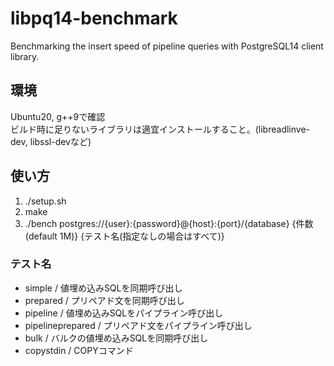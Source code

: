 # libpq14-benchmark
Benchmarking the insert speed of pipeline queries with PostgreSQL14 client library.

## 環境
Ubuntu20, g++9で確認  
ビルド時に足りないライブラリは適宜インストールすること。(libreadlinve-dev, libssl-devなど)

## 使い方
1. ./setup.sh
2. make
3. ./bench postgres://{user}:{password}@{host}:{port}/{database} {件数(default 1M)} {テスト名(指定なしの場合はすべて)}

### テスト名
+ simple / 値埋め込みSQLを同期呼び出し
+ prepared / プリペアド文を同期呼び出し
+ pipeline / 値埋め込みSQLをパイプライン呼び出し
+ pipelineprepared / プリペアド文をパイプライン呼び出し
+ bulk / バルクの値埋め込みSQLを同期呼び出し
+ copystdin / COPYコマンド
